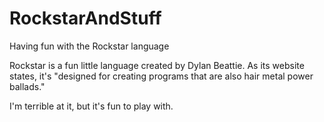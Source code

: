 # RockstarAndStuff
Having fun with the Rockstar language

Rockstar is a fun little language created by Dylan Beattie. As its website states, it's "designed for creating programs that are also hair metal power ballads."

I'm terrible at it, but it's fun to play with.
